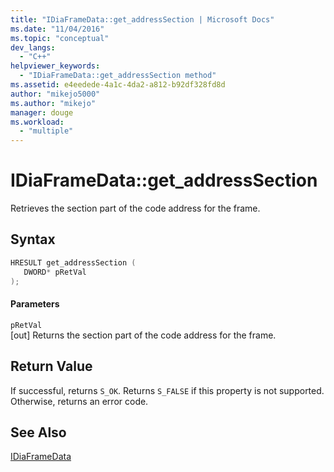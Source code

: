 ```yaml
---
title: "IDiaFrameData::get_addressSection | Microsoft Docs"
ms.date: "11/04/2016"
ms.topic: "conceptual"
dev_langs: 
  - "C++"
helpviewer_keywords: 
  - "IDiaFrameData::get_addressSection method"
ms.assetid: e4eedede-4a1c-4da2-a812-b92df328fd8d
author: "mikejo5000"
ms.author: "mikejo"
manager: douge
ms.workload: 
  - "multiple"
---
```

# IDiaFrameData::get_addressSection
Retrieves the section part of the code address for the frame.  
  
## Syntax  
  
```C++  
HRESULT get_addressSection (   
   DWORD* pRetVal  
);  
```  
  
#### Parameters  
 `pRetVal`  
 [out] Returns the section part of the code address for the frame.  
  
## Return Value  
 If successful, returns `S_OK`. Returns `S_FALSE` if this property is not supported. Otherwise, returns an error code.  
  
## See Also  
 [IDiaFrameData](../../debugger/debug-interface-access/idiaframedata.md)